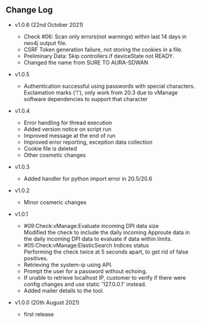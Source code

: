 ## Change Log

 - v1.0.6 (22nd October 2021)
 	- Check #06: Scan only errors(not warnings) within last 14 days in neo4j output file.
 	- CSRF Token generation failure, not storing the cookies in a file.
 	- Preliminary Data: Skip controllers if deviceState not READY.
 	- Changed the name from SURE TO AURA-SDWAN

 - v1.0.5 
 	- Authentication successful using passwords with special characters. Exclamation marks ('!'), only work from 20.3 due to vManage software dependencies to support that character

 - v1.0.4
  	- Error handling for thread execution
  	- Added version notice on script run
  	- Improved message at the end of run
  	- Improved error reporting, exception data collection
  	- Cookie file is deleted
  	- Other cosmetic changes
  	
 - v1.0.3
  	- Added handler for python import error in 20.5/20.6
	
 - v1.0.2
  	- Minor cosmeric changes
  	
- v1.0.1 
	- #09:Check:vManage:Evaluate incoming DPI data size<br>
		Modified the check to include the daily incoming Approute data in the daily incoming DPI data to evaluate if data within limits.
	- #05:Check:vManage:ElasticSearch Indices status<br>
	 	Performing the check twice at 5 seconds apart, to get rid of false positives.
	- Retrieving the system-ip using API.
	- Prompt the user for a password without echoing.
	- If unable to retrieve localhost IP, customer to verify if there were config changes and use static '127.0.0.1' instead.
	- Added mailer details to the tool.

- v1.0.0 (20th August 2021)
    - first release 
